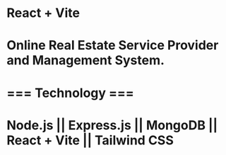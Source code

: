 # React + Vite

# Online Real Estate Service Provider and Management System.

# === Technology ===

# Node.js || Express.js || MongoDB || React + Vite || Tailwind CSS
